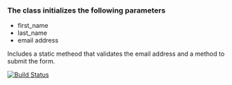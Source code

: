 <h3>The class initializes the following parameters</h3>

<ul>
  <li>first_name</li>
  <li>last_name</li>
  <li>email address</li>
</ul>

Includes a static metheod that validates the email address and a method to submit the form.

[![Build Status](https://travis-ci.org/smugisa/Python-Class.svg?branch=test)](https://travis-ci.org/smugisa/Python-Class)
